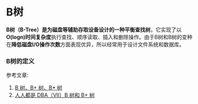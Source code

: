 # B树
**B树（B-Tree）**是为磁盘等辅助存取设备设计的一种**平衡查找树**，它实现了以**O(logn)时间复杂度**执行查找、顺序读取、插入和删除操作。由于B树和B树的变种在**降低磁盘I/O操作次数**方面表现优异，所以经常用于设计文件系统和数据库。

### B树的定义




参考文章: 
1. [B 树、B+ 树、B\* 树](http://www.cnblogs.com/Bob-FD/archive/2012/06/20/2556505.html)
2. [人人都是 DBA（VII）B 树和 B+ 树](http://www.cnblogs.com/Bob-FD/archive/2012/06/20/2556505.html)
